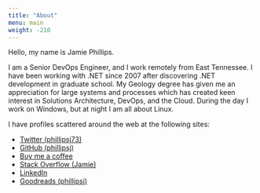 ```yaml
---
title: "About"
menu: main
weight: -210
---
```


Hello, my name is Jamie Phillips.

I am a Senior DevOps Engineer, and I work remotely from East Tennessee. I have been working with .NET since 2007 after discovering .NET development in graduate school. My Geology degree has given me an appreciation for large systems and processes which has created keen interest in Solutions Architecture, DevOps, and the Cloud. During the day I work on Windows, but at night I am all about Linux.

I have profiles scattered around the web at the following sites:

<ul class="list-unstyled">
    <li><a href="https://twitter.com/phillipsj73"><i class="fab fa-twitter"></i> Twitter (phillipsj73)</a></li>
    <li><a href="https://github.com/phillipsj"><i class="fab fa-github"></i> GitHub (phillipsj)</a></li>
    <li><a href="https://www.buymeacoffee.com/aQPnJ73O8"><i class="fas fa-coffee"></i> Buy me a coffee</a></li>
    <li><a href="http://stackoverflow.com/users/490170/jamie"><i class="fab fa-stack-overflow"></i> Stack Overflow (Jamie)</a></li>
    <li><a href="https://www.linkedin.com/in/jamie-phillips-695927b0"><i class="fab fa-linkedin"></i> LinkedIn</a></li>
    <li><a href="http://www.goodreads.com/phillipsj"><i class="fa fa-book"></i> Goodreads (phillipsj)</a></li>
</ul>
